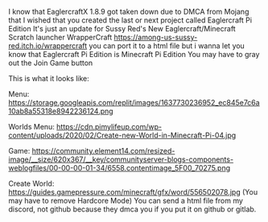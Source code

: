 I know that EaglercraftX 1.8.9 got taken down due to DMCA from Mojang that I wished that you created the last or next project called Eaglercraft Pi Edition It's just an update for Sussy Red's New Eaglercraft/Minecraft Scratch launcher WrapperCraft https://among-us-sussy-red.itch.io/wrappercraft you can port it to a html file but i wanna let you know that Eaglercraft Pi Edition is Minecraft Pi Edition You may have to gray out the Join Game button

This is what it looks like:

Menu: https://storage.googleapis.com/replit/images/1637730236952_ec845e7c6a10ab8a55318e8942236124.png

Worlds Menu: https://cdn.pimylifeup.com/wp-content/uploads/2020/02/Create-new-World-in-Minecraft-Pi-04.jpg

Game: https://community.element14.com/resized-image/__size/620x367/__key/communityserver-blogs-components-weblogfiles/00-00-00-01-34/6558.contentimage_5F00_70275.png

Create World: https://guides.gamepressure.com/minecraft/gfx/word/556502078.jpg (You may have to remove Hardcore Mode) You can send a html file from my discord, not github because they dmca you if you put it on github or gitlab.
